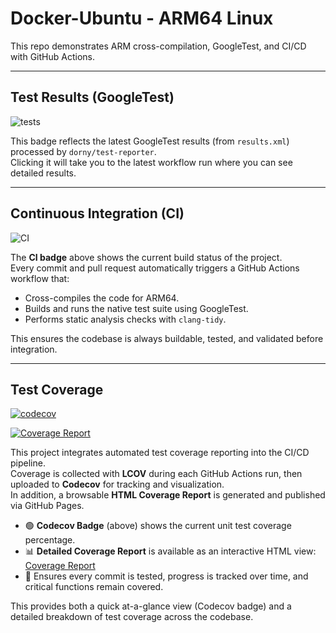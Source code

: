 # Docker-Ubuntu - ARM64 Linux

This repo demonstrates ARM cross-compilation, GoogleTest, and CI/CD with GitHub Actions.

---

## Test Results (GoogleTest)

![tests](https://github.com/dangorozco/docker-ubuntu/actions/workflows/ci.yml/badge.svg?job=tests)

This badge reflects the latest GoogleTest results (from `results.xml`) processed by `dorny/test-reporter`.  
Clicking it will take you to the latest workflow run where you can see detailed results.

---

## Continuous Integration (CI)

![CI](https://github.com/dangorozco/docker-ubuntu/actions/workflows/ci.yml/badge.svg)

The **CI badge** above shows the current build status of the project.  
Every commit and pull request automatically triggers a GitHub Actions workflow that:

- Cross-compiles the code for ARM64.  
- Builds and runs the native test suite using GoogleTest.  
- Performs static analysis checks with `clang-tidy`.  

This ensures the codebase is always buildable, tested, and validated before integration.

---

## Test Coverage

[![codecov](https://codecov.io/gh/dangorozco/docker-ubuntu/branch/main/graph/badge.svg)](https://codecov.io/gh/dangorozco/docker-ubuntu)

[![Coverage Report](https://img.shields.io/badge/coverage-HTML-green)](https://dangorozco.github.io/docker-ubuntu/)

This project integrates automated test coverage reporting into the CI/CD pipeline.  
Coverage is collected with **LCOV** during each GitHub Actions run, then uploaded to **Codecov** for tracking and visualization.  
In addition, a browsable **HTML Coverage Report** is generated and published via GitHub Pages.

- 🟢 **Codecov Badge** (above) shows the current unit test coverage percentage.  
- 📊 **Detailed Coverage Report** is available as an interactive HTML view: [Coverage Report](https://dangorozco.github.io/docker-ubuntu/)  
- 🔄 Ensures every commit is tested, progress is tracked over time, and critical functions remain covered.

This provides both a quick at-a-glance view (Codecov badge) and a detailed breakdown of test coverage across the codebase.